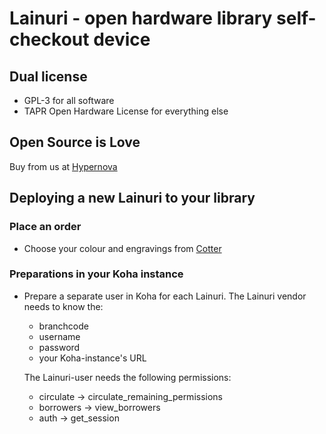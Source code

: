 # Lainuri - open hardware library self-checkout device

## Dual license

- GPL-3 for all software
- TAPR Open Hardware License for everything else

## Open Source is Love

Buy from us at [Hypernova](https://www.hypernova.fi/lainuri-self-checkout-machine/)


## Deploying a new Lainuri to your library

### Place an order

- Choose your colour and engravings from [Cotter](https://cotter.co/materials/)

### Preparations in your Koha instance

- Prepare a separate user in Koha for each Lainuri. The Lainuri vendor needs to know the:
  - branchcode
  - username
  - password
  - your Koha-instance's URL

  The Lainuri-user needs the following permissions:
    - circulate -> circulate_remaining_permissions
    - borrowers -> view_borrowers
    - auth -> get_session
